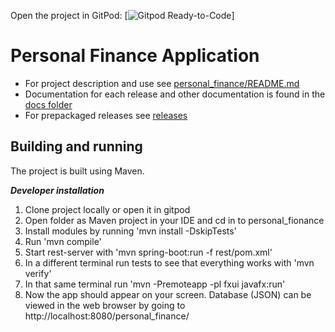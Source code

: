 Open the project in GitPod: [![Gitpod Ready-to-Code](https://gitpod.stud.ntnu.no/#https://gitlab.stud.idi.ntnu.no/it1901/groups-2022/gr2253/gr2253/-/tree/master/)]

# Personal Finance Application

 * For project description and use see [personal_finance/README.md](personal_finance/README.md)
 * Documentation for each release and other documentation is found in the [docs folder](docs/README.md)
 * For prepackaged releases see [releases](releases/README.md)


 ## Building and running

 The project is built using Maven. 

 ***Developer installation***
 1. Clone project locally or open it in gitpod
 2. Open folder as Maven project in your IDE and cd in to personal_fionance
 3. Install modules by running 'mvn install -DskipTests'
 4. Run 'mvn compile'
 5. Start rest-server with 'mvn spring-boot:run -f rest/pom.xml'
 6. In a different terminal run tests to see that everything works with 'mvn verify'
 7. In that same terminal run 'mvn -Premoteapp -pl fxui javafx:run'
 8. Now the app should appear on your screen. Database (JSON) can be viewed in the web browser by going to http://localhost:8080/personal_finance/
